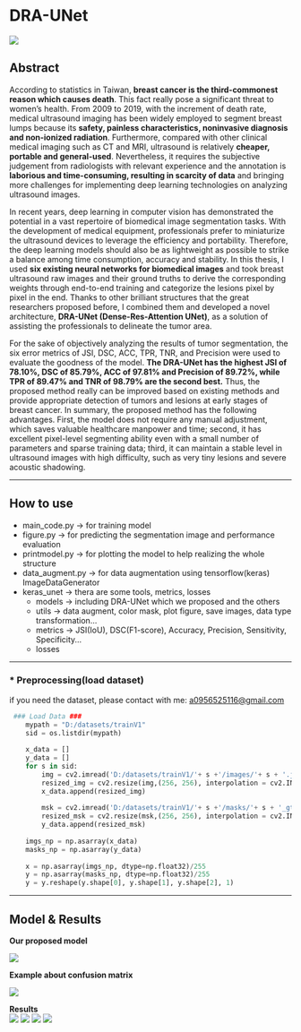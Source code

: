 # DRA-UNet

![](https://i.imgur.com/eHxcn39.png)

## Abstract
According to statistics in Taiwan, **breast cancer is the third-commonest reason which causes death**. This fact really pose a significant threat to women’s health. From 2009 to 2019, with the increment of death rate, medical ultrasound imaging has been widely employed to segment breast lumps because its **safety, painless characteristics, noninvasive diagnosis and non-ionized radiation**. Furthermore, compared with other clinical medical imaging such as CT and MRI, ultrasound is relatively **cheaper, portable and general-used**. Nevertheless, it requires the subjective judgement from radiologists with relevant experience and the annotation is **laborious and time-consuming, resulting in scarcity of data** and bringing more challenges for implementing deep learning technologies on analyzing ultrasound images.   

In recent years, deep learning in computer vision has demonstrated the potential in a vast repertoire of biomedical image segmentation tasks. With the development of medical equipment, professionals prefer to miniaturize the ultrasound devices to leverage the efficiency and portability. Therefore, the deep learning models should also be as lightweight as possible to strike a balance among time consumption, accuracy and stability. In this thesis, I used **six existing neural networks for biomedical images** and took breast ultrasound raw images and their ground truths to derive the corresponding weights through end-to-end training and categorize the lesions pixel by pixel in the end. Thanks to other brilliant structures that the great researchers proposed before, I combined them and developed a novel architecture, **DRA-UNet (Dense-Res-Attention UNet)**, as a solution of assisting the professionals to delineate the tumor area.    

For the sake of objectively analyzing the results of tumor segmentation, the six error metrics of JSI, DSC, ACC, TPR, TNR, and Precision were used to evaluate the goodness of the model. **The DRA-UNet has the highest JSI of 78.10%, DSC of 85.79%, ACC of 97.81% and Precision of 89.72%, while TPR of 89.47% and TNR of 98.79% are the second best.** Thus, the proposed method really can be improved based on existing methods and provide appropriate detection of tumors and lesions at early stages of breast cancer. In summary, the proposed method has the following advantages. First, the model does not require any manual adjustment, which saves valuable healthcare manpower and time; second, it has excellent pixel-level segmenting ability even with a small number of parameters and sparse training data; third, it can maintain a stable level in ultrasound images with high difficulty, such as very tiny lesions and severe acoustic shadowing.    

---

## How to use
* main_code.py -> for training model
* figure.py -> for predicting the segmentation image and performance evaluation
* printmodel.py -> for plotting the model to help realizing the whole structure
* data_augment.py -> for data augmentation using tensorflow(keras) ImageDataGenerator
* keras_unet -> thera are some tools, metrics, losses
    - models -> including DRA-UNet which we proposed and the others
    - utils -> data augment, color mask, plot figure, save images, data type transformation...
    - metrics -> JSI(IoU), DSC(F1-score), Accuracy, Precision, Sensitivity, Specificity...
    - losses


---

### * Preprocessing(load dataset) 
if you need the dataset, please contact with me: a0956525116@gmail.com
```py
 ### Load Data ###
    mypath = "D:/datasets/trainV1"
    sid = os.listdir(mypath)
    
    x_data = []
    y_data = []
    for s in sid:
        img = cv2.imread('D:/datasets/trainV1/'+ s +'/images/'+ s + '.jpg', cv2.IMREAD_COLOR)
        resized_img = cv2.resize(img,(256, 256), interpolation = cv2.INTER_CUBIC)
        x_data.append(resized_img)
    
        msk = cv2.imread('D:/datasets/trainV1/'+ s +'/masks/'+ s + '_gt.jpg', cv2.IMREAD_GRAYSCALE)
        resized_msk = cv2.resize(msk,(256, 256), interpolation = cv2.INTER_CUBIC)
        y_data.append(resized_msk)
        
    imgs_np = np.asarray(x_data)
    masks_np = np.asarray(y_data)
    
    x = np.asarray(imgs_np, dtype=np.float32)/255
    y = np.asarray(masks_np, dtype=np.float32)/255 
    y = y.reshape(y.shape[0], y.shape[1], y.shape[2], 1)
```

---

## Model & Results
**Our proposed model**

![](https://i.imgur.com/QUd0F8T.png)

**Example about confusion matrix**

![](https://i.imgur.com/sAlZu98.png)

**Results**  
![](https://i.imgur.com/FDkJHNb.png)
![](https://i.imgur.com/CtcjivF.png)
![](https://i.imgur.com/kd2ryp0.png)
![](https://i.imgur.com/Is5Efsu.png)
